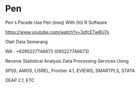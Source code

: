 # Pen
Pen's Parade Use Pen (ineq) With (In) R Software

https://www.youtube.com/watch?v=3gfcETwRU7s

Olah Data Semarang

WA : +6285227746673 (085227746673)

Receive Statistical Analysis Data Processing Services Using

SPSS, AMOS, LISREL, Frontier 4.1, EVIEWS, SMARTPLS, STATA

DEAP 2.1, ETC
